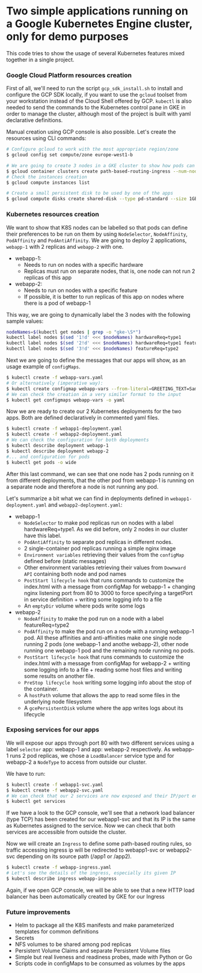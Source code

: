 # Two simple applications running on a Google Kubernetes Engine cluster, only for demo purposes

This code tries to show the usage of several Kubernetes features mixed together in a single project.

### Google Cloud Platform resources creation

First of all, we'll need to run the script `gcp_sdk_install.sh` to install and configure the GCP SDK locally, if you want to use the `gcloud` toolset from your workstation instead of the Cloud Shell offered by GCP. `kubectl` is also needed to send the commands to the Kubernetes control pane in GKE in order to manage the cluster, although most of the project is built with yaml declarative definitions.

Manual creation using GCP console is also possible. Let's create the resources using CLI commands:
```sh
# Configure gcloud to work with the most appropriate region/zone
$ gcloud config set compute/zone europe-west1-b

# We are going to create 3 nodes in a GKE cluster to show how pods can be located
$ gcloud container clusters create path-based-routing-ingress --num-nodes 3
# Check the instances creation
$ gcloud compute instances list

# Create a small persistent disk to be used by one of the apps
$ gcloud compute disks create shared-disk --type pd-standard --size 1GB --zone europe-west1-b
```

### Kubernetes resources creation

We want to show that K8S nodes can be labelled so that pods can define their preferences to be run on them by using `NodeSelector`, `NodeAffinity`, `PodAffinity` and `PodAntiAffinity`. We are going to deploy 2 applications, `webapp-1` with 2 replicas and `webapp-2` with one.

* webapp-1:
    - Needs to run on nodes with a specific hardware
    - Replicas must run on separate nodes, that is, one node can not run 2 replicas of this app
* webapp-2:
    - Needs to run on nodes with a specific feature
    - If possible, it is better to run replicas of this app on nodes where there is a pod of webapp-1

This way, we are going to dynamically label the 3 nodes with the following sample values:
```sh
nodeNames=$(kubectl get nodes | grep -o "gke-\S*")
kubectl label nodes $(sed '1!d' <<< $nodeNames) hardwareReq=type1
kubectl label nodes $(sed '2!d' <<< $nodeNames) hardwareReq=type1 featureReq=type2
kubectl label nodes $(sed '3!d' <<< $nodeNames) featureReq=type2
```

Next we are going to define the messages that our apps will show, as an usage example of `configMaps`.
```sh
$ kubectl create -f webapp-vars.yaml
# Or alternatively (imperative way):
$ kubectl create configmap webapp-vars --from-literal=GREETING_TEXT=Sample text for webapp --from-literal=OUTPUT_TEXT=Pod of webapp
# We can check the creation in a very similar format to the input
$ kubectl get configmaps webapp-vars -o yaml
```

Now we are ready to create our 2 Kubernetes deployments for the two apps. Both are defined declaratively in commented yaml files.
```sh
$ kubectl create -f webapp1-deployment.yaml
$ kubectl create -f webapp2-deployment.yaml
# We can check the configuration for both deployments
$ kubectl describe deployment webapp-1
$ kubectl describe deployment webapp-2
#... and configuration for pods
$ kubectl get pods -o wide
```

After this last command, we can see that one node has 2 pods running on it from different deployments, that the other pod from webapp-1 is running on a separate node and therefore a node is not running any pod.

Let's summarize a bit what we can find in deployments defined in `webapp1-deployment.yaml` and `webapp2-deployment.yaml`:

* webapp-1
    - `NodeSelector` to make pod replicas run on nodes with a label hardwareReq=type1. As we did before, only 2 nodes in our cluster have this label.
    - `PodAntiAffinity` to separate pod replicas in different nodes.
    - 2 single-container pod replicas running a simple nginx image
    - `Environment variables` retrieving their values from the `configMap` defined before (static messages)
    - Other environment variables retrieving their values from `Downward API` containing both node and pod names
    - `PostStart lifecycle hook` that runs commands to customize the index.html with a message from configMap for webapp-1 + changing nginx listening port from 80 to 3000 to force specifying a targetPort in service definition + writing some logging info to a file
    - An `emptyDir` volume where pods write some logs
* webapp-2
    - `NodeAffinity` to make the pod run on a node with a label featureReq=type2
    - `PodAffinity` to make the pod run on a node with a running webapp-1 pod. All these affinities and anti-affinities make one single node running 2 pods (one webapp-1 and anothe webapp-2), other node running one webapp-1 pod and the remaining node running no pods.
    - `PostStart lifecycle hook` that runs commands to customize the index.html with a message from configMap for webapp-2 + writing some logging info to a file + reading some host files and writing some results on another file.
    - `PreStop lifecycle hook` writing some logging info about the stop of the container.
    - A `hostPath` volume that allows the app to read some files in the underlying node filesystem
    - A `gcePersistentDisk` volume where the app writes logs about its lifecycle

### Exposing services for our apps

We will expose our apps through port 80 with two different services using a label `selector` app: webapp-1 and app: webapp-2 respectively. As webapp-1 runs 2 pod replicas, we chose a `LoadBalancer` service type and for webapp-2 a `NodeType` to access from outside our cluster.

We have to run:
```sh
$ kubectl create -f webapp1-svc.yaml
$ kubectl create -f webapp2-svc.yaml
# We can check that our 2 services are now exposed and their IP/port endpoint definition.
$ kubectl get services
```

If we have a look to the GCP console, we'll see that a network load balancer (type TCP) has been created for our webapp1-svc and that its IP is the same as Kubernetes assigned to the service. Now we can check that both services are accessible from outside the cluster.

Now we will create an `Ingress` to define some path-based routing rules, so traffic accessing ingress ip will be redirected to webapp1-svc or webapp2-svc depending on its source path (/app1 or /app2).

```sh
$ kubectl create -f webapp-ingress.yaml
# Let's see the details of the ingress, especially its given IP
$ kubectl describe ingress webapp-ingress
```

Again, if we open GCP console, we will be able to see that a new HTTP load balancer has been automatically created by GKE for our Ingress

### Future improvements

  - Helm to package all the K8S manifests and make parameterized templates for common definitions
  - Secrets
  - NFS volumes to be shared among pod replicas
  - Persistent Volume Claims and separate Persistent Volume files
  - Simple but real liveness and readiness probes, made with Python or Go
  - Scripts code in configMaps to be consumed as volumes by the apps